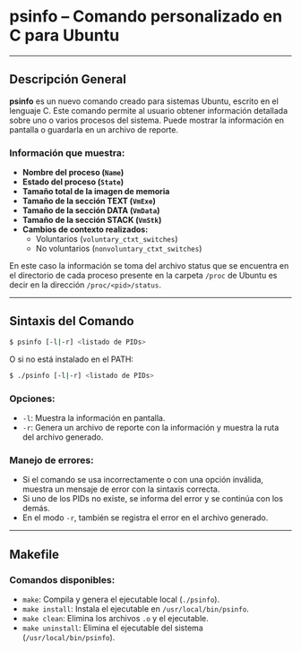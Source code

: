 # psinfo – Comando personalizado en C para Ubuntu  

---
## Descripción General

**psinfo** es un nuevo comando creado para sistemas Ubuntu, escrito en el lenguaje C. Este comando permite al usuario obtener información detallada sobre uno o varios procesos del sistema. Puede mostrar la información en pantalla o guardarla en un archivo de reporte.

### Información que muestra:
- **Nombre del proceso (`Name`)**
- **Estado del proceso (`State`)**
- **Tamaño total de la imagen de memoria**
- **Tamaño de la sección TEXT (`VmExe`)**
- **Tamaño de la sección DATA (`VmData`)**
- **Tamaño de la sección STACK (`VmStk`)**
- **Cambios de contexto realizados:**
  - Voluntarios (`voluntary_ctxt_switches`)
  - No voluntarios (`nonvoluntary_ctxt_switches`)


En este caso la información se toma del archivo status que se encuentra en el directorio de cada proceso presente en la carpeta `/proc` de Ubuntu es decir en la dirección `/proc/<pid>/status`.

---

## Sintaxis del Comando

```bash
$ psinfo [-l|-r] <listado de PIDs>
```

O si no está instalado en el PATH:

```bash
$ ./psinfo [-l|-r] <listado de PIDs>
```

### Opciones:
- `-l`: Muestra la información en pantalla.
- `-r`: Genera un archivo de reporte con la información y muestra la ruta del archivo generado.


### Manejo de errores:
- Si el comando se usa incorrectamente o con una opción inválida, muestra un mensaje de error con la sintaxis correcta.
- Si uno de los PIDs no existe, se informa del error y se continúa con los demás.
- En el modo `-r`, también se registra el error en el archivo generado.


---

## Makefile

### Comandos disponibles:
- `make`: Compila y genera el ejecutable local (`./psinfo`).
- `make install`: Instala el ejecutable en `/usr/local/bin/psinfo`.
- `make clean`: Elimina los archivos `.o` y el ejecutable.
- `make uninstall`: Elimina el ejecutable del sistema (`/usr/local/bin/psinfo`).

